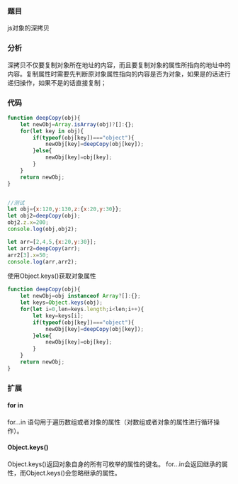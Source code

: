 ### 题目
js对象的深拷贝

### 分析
深拷贝不仅要复制对象所在地址的内容，而且要复制对象的属性所指向的地址中的内容。复制属性时需要先判断原对象属性指向的内容是否为对象，如果是的话进行递归操作，如果不是的话直接复制；

### 代码

```javascript
function deepCopy(obj){
	let newObj=Array.isArray(obj)?[]:{};
	for(let key in obj){
		if(typeof(obj[key])==="object"){
			newObj[key]=deepCopy(obj[key]);
		}else{
			newObj[key]=obj[key];
		}
	}
	return newObj;
}


//测试
let obj={x:120,y:130,z:{x:20,y:30}};
let obj2=deepCopy(obj);
obj2.z.x=200;
console.log(obj,obj2);

let arr=[2,4,5,{x:20,y:30}];
let arr2=deepCopy(arr);
arr2[3].x=50;
console.log(arr,arr2);
```

使用Object.keys()获取对象属性

```javascript
function deepCopy(obj){
	let newObj=obj instanceof Array?[]:{};
	let keys=Object.keys(obj);
	for(let i=0,len=keys.length;i<len;i++){
		let key=keys[i];
		if(typeof(obj[key])==="object"){
			newObj[key]=deepCopy(obj[key]);
		}else{
			newObj[key]=obj[key];
		}
	}
	return newObj;
}
```

### 扩展

#### for in

for...in 语句用于遍历数组或者对象的属性（对数组或者对象的属性进行循环操作）。

#### Object.keys()

Object.keys()返回对象自身的所有可枚举的属性的键名。
for...in会返回继承的属性，而Object.keys()会忽略继承的属性。

